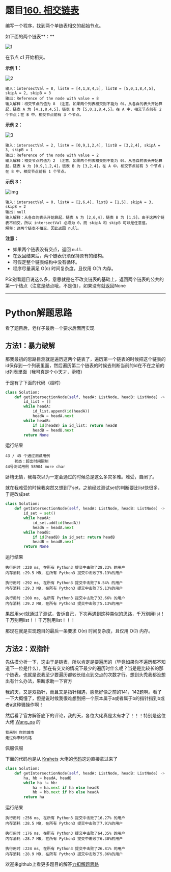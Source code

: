 # 题目[160. 相交链表](https://leetcode-cn.com/problems/intersection-of-two-linked-lists/)

编写一个程序，找到两个单链表相交的起始节点。

如下面的两个链表**：**

![1](https://assets.leetcode-cn.com/aliyun-lc-upload/uploads/2018/12/14/160_statement.png)

 在节点 c1 开始相交。 

 **示例 1：** 

![2](https://assets.leetcode-cn.com/aliyun-lc-upload/uploads/2018/12/14/160_example_1.png)

```
输入：intersectVal = 8, listA = [4,1,8,4,5], listB = [5,0,1,8,4,5], skipA = 2, skipB = 3
输出：Reference of the node with value = 8
输入解释：相交节点的值为 8 （注意，如果两个列表相交则不能为 0）。从各自的表头开始算起，链表 A 为 [4,1,8,4,5]，链表 B 为 [5,0,1,8,4,5]。在 A 中，相交节点前有 2 个节点；在 B 中，相交节点前有 3 个节点。
```

 

**示例 2：**

![3](https://assets.leetcode-cn.com/aliyun-lc-upload/uploads/2018/12/14/160_example_2.png)

```
输入：intersectVal = 2, listA = [0,9,1,2,4], listB = [3,2,4], skipA = 3, skipB = 1
输出：Reference of the node with value = 2
输入解释：相交节点的值为 2 （注意，如果两个列表相交则不能为 0）。从各自的表头开始算起，链表 A 为 [0,9,1,2,4]，链表 B 为 [3,2,4]。在 A 中，相交节点前有 3 个节点；在 B 中，相交节点前有 1 个节点。
```

**示例 3：**

![img](https://assets.leetcode-cn.com/aliyun-lc-upload/uploads/2018/12/14/160_example_3.png)

```
输入：intersectVal = 0, listA = [2,6,4], listB = [1,5], skipA = 3, skipB = 2
输出：null
输入解释：从各自的表头开始算起，链表 A 为 [2,6,4]，链表 B 为 [1,5]。由于这两个链表不相交，所以 intersectVal 必须为 0，而 skipA 和 skipB 可以是任意值。
解释：这两个链表不相交，因此返回 null。
```

 

**注意：**

- 如果两个链表没有交点，返回 `null`.
- 在返回结果后，两个链表仍须保持原有的结构。
- 可假定整个链表结构中没有循环。
- 程序尽量满足 O(*n*) 时间复杂度，且仅用 O(*1*) 内存。

PS:别看题目说这么多，意思就是在不改变链表的基础上，返回两个链表的公共的第一个结点（注意是结点哦，不是值），如果没有就返回None

*****

# Python解题思路

看了题目后，老样子最后一个要求后面再实现

## 方法1：暴力破解

那我最初的思路目测就是遍历这两个链表了，遍历第一个链表的时候把这个链表的id保存到一个列表里面，然后遍历第二个链表的时候去判断当前的id在不在之前的id列表里面（我可真是个小天才，滑稽）

于是有了下面的代码（超时）

```python
class Solution:
    def getIntersectionNode(self, headA: ListNode, headB: ListNode) -> ListNode:
        id_list = []
        while headA:
            id_list.append(id(headA))
            headA = headA.next
        while headB:
            if id(headB) in id_list: return headB
            headB = headB.next
        return None
```

运行结果

```
43 / 45 个通过测试用例
	状态：超出时间限制
44号测试用例 58904 more char
```

卧槽无情，我每次以为一定会通过的时候总是这么多灾多难。难受，自闭了。

就在我难受的时候我突然又想到了set，之前经过测试set的判断要比list快很多，于是改成set

```python
class Solution:
    def getIntersectionNode(self, headA: ListNode, headB: ListNode) -> ListNode:
        id_set = set()
        while headA:
            id_set.add(id(headA))
            headA = headA.next
        while headB:
            if id(headB) in id_set: return headB
            headB = headB.next
        return None
```

运行结果

```
执行用时 :220 ms, 在所有 Python3 提交中击败了28.23% 的用户
内存消耗 :29.5 MB, 在所有 Python3 提交中击败了5.13%的用户

执行用时 :292 ms, 在所有 Python3 提交中击败了6.54% 的用户
内存消耗 :29.3 MB, 在所有 Python3 提交中击败了5.13%的用户

执行用时 :208 ms, 在所有 Python3 提交中击败了32.66% 的用户
内存消耗 :29.2 MB, 在所有 Python3 提交中击败了5.13%的用户
```

果然用set就通过了测试，告诉自己，下次再遇到这种类似的思路，千万别用list！千万别用list！！千万别用list！！！

那现在就是实现题目的最后一条要求 O(*n*) 时间复杂度，且仅用 O(*1*) 内存。

## 方法2：双指针

先估摸分析一下，这由于是链表，所以肯定是要遍历的（毕竟如果你不遍历都不知道下一位是什么），那在有交叉的情况下最少的遍历时什么呢？当是是比较长的那个链表，也就是说我至少要遍历都较长结点到交点的次数才行。想到头秃我都没想出有什么办法，果断求助一下官方

我的天，又是双指针，而且又是指针相遇，感觉好像之前的141，142题啊。看了一下大概懂了，但是说时候我很难想到把一个原本属于a或者属于b的指针指到b或者a这种骚操作啊！

然后看了官方解答底下的评论，我的天，各位大佬真是太有才了！！！特别是这位大佬 [Wang_qa](https://leetcode-cn.com/u/wang_qa/) 的

```
我来到 你的城市
走过你来时的路
```

佩服佩服

下面的代码也是从 [Krahets](https://leetcode-cn.com/u/jyd/) 大佬的[代码](https://leetcode-cn.com/problems/intersection-of-two-linked-lists/solution/intersection-of-two-linked-lists-shuang-zhi-zhen-l/)这边直接拿过来了

```python
class Solution:
    def getIntersectionNode(self, headA: ListNode, headB: ListNode) -> ListNode:
        ha, hb = headA, headB
        while ha != hb:
            ha = ha.next if ha else headB
            hb = hb.next if hb else headA
        return ha
```

运行结果

```
执行用时 :256 ms, 在所有 Python3 提交中击败了16.27% 的用户
内存消耗 :28.5 MB, 在所有 Python3 提交中击败了7.91%的用户

执行用时 :176 ms, 在所有 Python3 提交中击败了64.35% 的用户
内存消耗 :28.7 MB, 在所有 Python3 提交中击败了6.30%的用户

执行用时 :224 ms, 在所有 Python3 提交中击败了26.81% 的用户
内存消耗 :28.9 MB, 在所有 Python3 提交中击败了5.86%的用户
```

欢迎来github上看更多题目的解答[力扣解题思路](https://github.com/WRAllen/LeetCode)

  